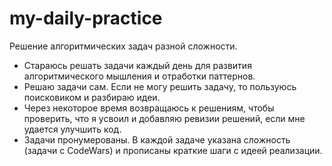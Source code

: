# my-daily-practice
Решение алгоритмических задач разной сложности.
- Стараюсь решать задачи каждый день для развития алгоритмического мышления и отработки паттернов.
- Решаю задачи сам. Если не могу решить задачу, то пользуюсь поисковиком и разбираю идеи.
- Через некоторое время возвращаюсь к решениям, чтобы проверить, что я усвоил и добавляю ревизии решений, если мне удается улучшить код.
- Задачи пронумерованы. В каждой задаче указана сложность (задачи с CodeWars) и прописаны краткие шаги с идеей реализации.
